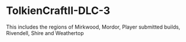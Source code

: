 # TolkienCraftII-DLC-3
This includes the regions of Mirkwood, Mordor, Player submitted builds, Rivendell, Shire and Weathertop